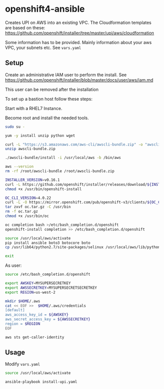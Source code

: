 # openshift4-ansible

Creates UPI on AWS into an existing VPC. The Cloudformation templates are based on these: https://github.com/openshift/installer/tree/master/upi/aws/cloudformation

Some information has to be provided. Mainly information about your aws VPC, your subnets etc. See `vars.yaml`

## Setup

Create an administrative IAM user to perform the install.
See https://github.com/openshift/installer/blob/master/docs/user/aws/iam.md

This user can be removed after the installation

To set up a bastion host follow these steps:

Start with a RHEL7 Instance.

Become root and install the needed tools.
```bash
sudo su -

yum -y install unzip python wget

curl -L "https://s3.amazonaws.com/aws-cli/awscli-bundle.zip" -o "awscli-bundle.zip"
unzip awscli-bundle.zip

./awscli-bundle/install -i /usr/local/aws -b /bin/aws

aws --version
rm -rf /root/awscli-bundle /root/awscli-bundle.zip

INSTALLER_VERSION=v0.16.1
curl -L https://github.com/openshift/installer/releases/download/${INSTALLER_VERSION}/openshift-install-linux-amd64 -o /usr/bin/openshift-install
chmod +x /usr/bin/openshift-install

OC_CLI_VERSION=4.0.22
curl -L -O https://mirror.openshift.com/pub/openshift-v3/clients/${OC_CLI_VERSION}/linux/oc.tar.gz
tar zxvf oc.tar.gz -C /usr/bin
rm -f oc.tar.gz
chmod +x /usr/bin/oc

oc completion bash >/etc/bash_completion.d/openshift
openshift-install completion >> /etc/bash_completion.d/openshift

source /usr/local/aws/activate
pip install ansible boto3 botocore boto
cp /usr/lib64/python2.7/site-packages/selinux /usr/local/aws/lib/python2.7/site-packages/ -r

exit
```

As user:

```bash
source /etc/bash_completion.d/openshift

export AWSKEY=MYSUPERSECRETKEY
export AWSSECRETKEY=MYSUPERSECRETSECRETKEY
export REGION=us-west-2

mkdir $HOME/.aws
cat << EOF >>  $HOME/.aws/credentials
[default]
aws_access_key_id = ${AWSKEY}
aws_secret_access_key = ${AWSSECRETKEY}
region = $REGION
EOF

aws sts get-caller-identity
```

## Usage

Modify `vars.yaml`

```bash
source /usr/local/aws/activate

ansible-playbook install-upi.yaml

```

